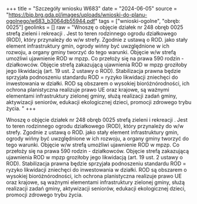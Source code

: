 +++
title = "Szczegóły wniosku W683"
date = "2024-06-05"
source = "https://bip.brg.gda.pl/images/uploads/wnioski-do-planu-ogolnego/w683_b3064db55944.pdf"
tags = ["wnioski-ogolne", "obręb: 0025"]
geolinks = []
raw = "Wnoszę o objęcie działek nr 248 obręb 0025 strefą zieleni i rekreacji . Jest to teren rodzinnego ogrodu działkowego (ROD), który przynależy do w/w strefy. Zgodnie z ustawą o ROD. jako stały element infrastruktury gmin, ogrody wińny być uwzględnione w ich rozwoju, a organy gminy tworzyć do tego warunki. Objęcie w/w strefą umożliwi ujawnienie ROD w mpzp. Co przełoży się na prawa 590 rodzin - działkowców. Objęcie strefą zakazującą ujawnienia ROD w mpzp groziłoby jego likwidacją (art. 19 ust. 2 ustawy o ROD). Stabilizacja prawna będzie sprzyjała podnoszeniu standardu ROD = ryzyko likwidacji zniechęci do inwestowania w działki. ROD są obszarem o wysokiej bioróżnórodności, ich ochrona planistyczna realizuje prawo UE oraz krajowe, są ważnymi elementami infrastruktury zielonej gminy, służą realizacji zadań gminy, aktywizacji seniorów, edukacji ekologicznej dzieci, promocji zdrowego trybu życia. "
+++

Wnoszę o objęcie działek nr 248 obręb 0025 strefą zieleni i rekreacji . Jest to teren rodzinnego
ogrodu działkowego (ROD), który przynależy do w/w strefy. Zgodnie z ustawą o ROD. jako stały element
infrastruktury gmin, ogrody wińny być uwzględnione w ich rozwoju, a organy gminy tworzyć do tego warunki.
Objęcie w/w strefą umożliwi ujawnienie ROD w mpzp. Co przełoży się na prawa 590 rodzin - działkowców.
Objęcie strefą zakazującą ujawnienia ROD w mpzp groziłoby jego likwidacją (art. 19 ust. 2 ustawy o ROD).
Stabilizacja prawna będzie sprzyjała podnoszeniu standardu ROD = ryzyko likwidacji zniechęci do
inwestowania w działki. ROD są obszarem o wysokiej bioróżnórodności, ich ochrona planistyczna realizuje
prawo UE oraz krajowe, są ważnymi elementami infrastruktury zielonej gminy, służą realizacji zadań gminy,
aktywizacji seniorów, edukacji ekologicznej dzieci, promocji zdrowego trybu życia.




